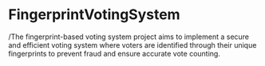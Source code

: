# FingerprintVotingSystem
 
/The fingerprint-based voting system project aims to implement a secure and efficient voting system where voters are identified through their unique fingerprints to prevent fraud and ensure accurate vote counting.
